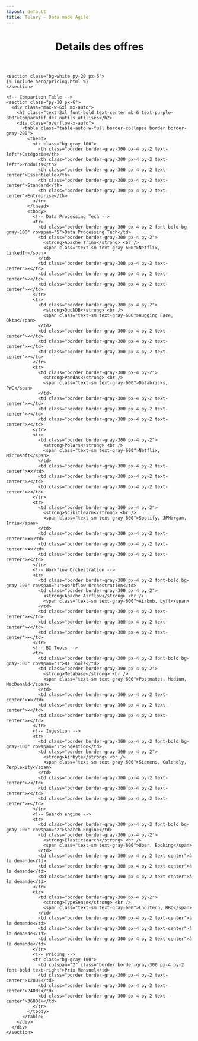 ```yaml
---
layout: default
title: Telary - Data made Agile
---
```


  <body class="bg-gray-50 text-gray-900 font-sans">
    <!-- Header -->
    <header class="bg-purple-700 text-white py-6 text-center">
      <h1 class="text-3xl font-bold">Details des offres</h1>
    </header>

    <section class="bg-white py-20 px-6">
    {% include hero/pricing.html %}
    </section>

    <!-- Comparison Table -->
    <section class="py-10 px-6">
      <div class="max-w-6xl mx-auto">
        <h2 class="text-2xl font-bold text-center mb-6 text-purple-800">Comparatif des outils utilisés</h2>
        <div class="overflow-x-auto">
          <table class="table-auto w-full border-collapse border border-gray-200">
            <thead>
              <tr class="bg-gray-100">
                <th class="border border-gray-300 px-4 py-2 text-left">Catégorie</th>
                <th class="border border-gray-300 px-4 py-2 text-left">Produits</th>
                <th class="border border-gray-300 px-4 py-2 text-center">Essentielle</th>
                <th class="border border-gray-300 px-4 py-2 text-center">Standard</th>
                <th class="border border-gray-300 px-4 py-2 text-center">Entreprise</th>
              </tr>
            </thead>
            <tbody>
              <!-- Data Processing Tech -->
              <tr>
                <td class="border border-gray-300 px-4 py-2 font-bold bg-gray-100" rowspan="5">Data Processing Tech</td>
                <td class="border border-gray-300 px-4 py-2">
                  <strong>Apache Trino</strong> <br />
                  <span class="text-sm text-gray-600">Netflix, LinkedIn</span>
                </td>
                <td class="border border-gray-300 px-4 py-2 text-center">✔️</td>
                <td class="border border-gray-300 px-4 py-2 text-center">✔️</td>
                <td class="border border-gray-300 px-4 py-2 text-center">✔️</td>
              </tr>
              <tr>
                <td class="border border-gray-300 px-4 py-2">
                  <strong>DuckDB</strong> <br />
                  <span class="text-sm text-gray-600">Hugging Face, Okta</span>
                </td>
                <td class="border border-gray-300 px-4 py-2 text-center">✔️</td>
                <td class="border border-gray-300 px-4 py-2 text-center">✔️</td>
                <td class="border border-gray-300 px-4 py-2 text-center">✔️</td>
              </tr>
              <tr>
                <td class="border border-gray-300 px-4 py-2">
                  <strong>Pandas</strong> <br />
                  <span class="text-sm text-gray-600">Databricks, PWC</span>
                </td>
                <td class="border border-gray-300 px-4 py-2 text-center">✔️</td>
                <td class="border border-gray-300 px-4 py-2 text-center">✔️</td>
                <td class="border border-gray-300 px-4 py-2 text-center">✔️</td>
              </tr>
              <tr>
                <td class="border border-gray-300 px-4 py-2">
                  <strong>Polars</strong> <br />
                  <span class="text-sm text-gray-600">Netflix, Microsoft</span>
                </td>
                <td class="border border-gray-300 px-4 py-2 text-center">❌</td>
                <td class="border border-gray-300 px-4 py-2 text-center">✔️</td>
                <td class="border border-gray-300 px-4 py-2 text-center">✔️</td>
              </tr>
              <tr>
                <td class="border border-gray-300 px-4 py-2">
                  <strong>Scikitlearn</strong> <br />
                  <span class="text-sm text-gray-600">Spotify, JPMorgan, Inria</span>
                </td>
                <td class="border border-gray-300 px-4 py-2 text-center">❌</td>
                <td class="border border-gray-300 px-4 py-2 text-center">❌</td>
                <td class="border border-gray-300 px-4 py-2 text-center">✔️</td>
              </tr>
              <!-- Workflow Orchestration -->
              <tr>
                <td class="border border-gray-300 px-4 py-2 font-bold bg-gray-100" rowspan="1">Workflow Orchestration</td>
                <td class="border border-gray-300 px-4 py-2">
                  <strong>Apache Airflow</strong> <br />
                  <span class="text-sm text-gray-600">Airbnb, Lyft</span>
                </td>
                <td class="border border-gray-300 px-4 py-2 text-center">✔️</td>
                <td class="border border-gray-300 px-4 py-2 text-center">✔️</td>
                <td class="border border-gray-300 px-4 py-2 text-center">✔️</td>
              </tr>
              <!-- BI Tools -->
              <tr>
                <td class="border border-gray-300 px-4 py-2 font-bold bg-gray-100" rowspan="1">BI Tools</td>
                <td class="border border-gray-300 px-4 py-2">
                  <strong>Metabase</strong> <br />
                  <span class="text-sm text-gray-600">Postmates, Medium, MacDonald</span>
                </td>
                <td class="border border-gray-300 px-4 py-2 text-center">❌</td>
                <td class="border border-gray-300 px-4 py-2 text-center">✔️</td>
                <td class="border border-gray-300 px-4 py-2 text-center">✔️</td>
              </tr>
              <!-- Ingestion -->
              <tr>
                <td class="border border-gray-300 px-4 py-2 font-bold bg-gray-100" rowspan="1">Ingestion</td>
                <td class="border border-gray-300 px-4 py-2">
                  <strong>Airbyte</strong> <br />
                  <span class="text-sm text-gray-600">Siemens, Calendly, Perplexity</span>
                </td>
                <td class="border border-gray-300 px-4 py-2 text-center">✔️</td>
                <td class="border border-gray-300 px-4 py-2 text-center">✔️</td>
                <td class="border border-gray-300 px-4 py-2 text-center">✔️</td>
              </tr>
              <!-- Search engine -->
              <tr>
                <td class="border border-gray-300 px-4 py-2 font-bold bg-gray-100" rowspan="2">Search Engine</td>
                <td class="border border-gray-300 px-4 py-2">
                  <strong>Elasticsearch</strong> <br />
                  <span class="text-sm text-gray-600">Uber, Booking</span>
                </td>
                <td class="border border-gray-300 px-4 py-2 text-center">à la demande</td>
                <td class="border border-gray-300 px-4 py-2 text-center">à la demande</td>
                <td class="border border-gray-300 px-4 py-2 text-center">à la demande</td>
              </tr>
              <tr>
                <td class="border border-gray-300 px-4 py-2">
                  <strong>TypeSense</strong> <br />
                  <span class="text-sm text-gray-600">Logitech, BBC</span>
                </td>
                <td class="border border-gray-300 px-4 py-2 text-center">à la demande</td>
                <td class="border border-gray-300 px-4 py-2 text-center">à la demande</td>
                <td class="border border-gray-300 px-4 py-2 text-center">à la demande</td>
              </tr>
              <!-- Pricing -->
              <tr class="bg-gray-100">
                <td colspan="2" class="border border-gray-300 px-4 py-2 font-bold text-right">Prix Mensuel</td>
                <td class="border border-gray-300 px-4 py-2 text-center">1200€</td>
                <td class="border border-gray-300 px-4 py-2 text-center">2400€</td>
                <td class="border border-gray-300 px-4 py-2 text-center">3600€+</td>
              </tr>
            </tbody>
          </table>
        </div>
      </div>
    </section>
